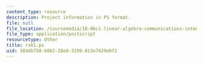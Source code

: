 ```yaml
---
content_type: resource
description: Project information in PS format.
file: null
file_location: /coursemedia/18-06ci-linear-algebra-communications-intensive-spring-2004/384db750b06228e03199813e7429ebf2_rs61.ps
file_type: application/postscript
resourcetype: Other
title: rs61.ps
uid: 384db750-b062-28e0-3199-813e7429ebf2
---
```

